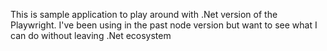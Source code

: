 This is sample application to play around with .Net version of the Playwright. I've been using in the past node version but want to see what I can do without leaving .Net ecosystem
